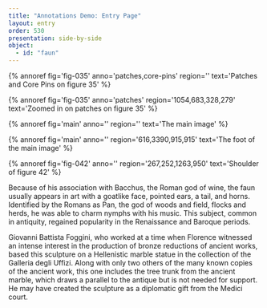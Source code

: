 ```yaml
---
title: "Annotations Demo: Entry Page"
layout: entry
order: 530
presentation: side-by-side
object:
  - id: "faun"
---
```


{% annoref fig='fig-035' anno='patches,core-pins' region='' text='Patches and Core Pins on figure 35' %}

{% annoref fig='fig-035' anno='patches' region='1054,683,328,279' text='Zoomed in on patches on figure 35' %}

{% annoref fig='main' anno='' region='' text='The main image' %}

{% annoref fig='main' anno='' region='616,3390,915,915' text='The foot of the main image' %}

{% annoref fig='fig-042' anno='' region='267,252,1263,950' text='Shoulder of figure 42' %}

Because of his association with Bacchus, the Roman god of wine, the faun usually appears in art with a goatlike face, pointed ears, a tail, and horns. Identified by the Romans as Pan, the god of woods and field, flocks and herds, he was able to charm nymphs with his music. This subject, common in antiquity, regained popularity in the Renaissance and Baroque periods.

Giovanni Battista Foggini, who worked at a time when Florence witnessed an intense interest in the production of bronze reductions of ancient works, based this sculpture on a Hellenistic marble statue in the collection of the Galleria degli Uffizi. Along with only two others of the many known copies of the ancient work, this one includes the tree trunk from the ancient marble, which draws a parallel to the antique but is not needed for support. He may have created the sculpture as a diplomatic gift from the Medici court.